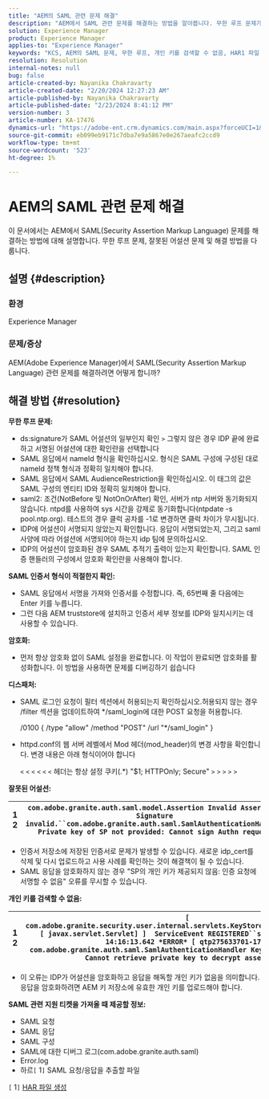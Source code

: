 ```yaml
---
title: "AEM의 SAML 관련 문제 해결"
description: "AEM에서 SAML 관련 문제를 해결하는 방법을 알아봅니다. 무한 루프 문제가 있는지, 그리고 SAML 인증서가 적절한 포맷인지 확인하십시오."
solution: Experience Manager
product: Experience Manager
applies-to: "Experience Manager"
keywords: "KCS, AEM의 SAML 문제, 무한 루프, 개인 키를 검색할 수 없음, HAR1 파일, SAML 요청, SAML에 대한 DEBUG 로그, com.adobe.granite.auth.saml, experience manager"
resolution: Resolution
internal-notes: null
bug: false
article-created-by: Nayanika Chakravarty
article-created-date: "2/20/2024 12:27:23 AM"
article-published-by: Nayanika Chakravarty
article-published-date: "2/23/2024 8:41:12 PM"
version-number: 3
article-number: KA-17476
dynamics-url: "https://adobe-ent.crm.dynamics.com/main.aspx?forceUCI=1&pagetype=entityrecord&etn=knowledgearticle&id=c34ad2cd-86cf-ee11-9079-6045bd006239"
source-git-commit: eb099eb9171c7dba7e9a5867e0e267aeafc2ccd9
workflow-type: tm+mt
source-wordcount: '523'
ht-degree: 1%

---
```


# AEM의 SAML 관련 문제 해결


이 문서에서는 AEM에서 SAML(Security Assertion Markup Language) 문제를 해결하는 방법에 대해 설명합니다. 무한 루프 문제, 잘못된 어설션 문제 및 해결 방법을 다룹니다.

## 설명 {#description}


### <b>환경</b>

Experience Manager



### <b>문제/증상</b>

AEM(Adobe Experience Manager)에서 SAML(Security Assertion Markup Language) 관련 문제를 해결하려면 어떻게 합니까?


## 해결 방법 {#resolution}


<b>무한 루프 문제:</b>

- ds:signature가 SAML 어설션의 일부인지 확인 `>`  그렇지 않은 경우 IDP 끝에 완료하고 서명된 어설션에 대한 확인란을 선택합니다
- SAML 응답에서 nameId 형식을 확인하십시오. 형식은 SAML 구성에 구성된 대로 nameId 정책 형식과 정확히 일치해야 합니다.
- SAML 응답에서 SAML AudienceRestriction을 확인하십시오. 이 태그의 값은 SAML 구성의 엔티티 ID와 정확히 일치해야 합니다.
- saml2: 조건(NotBefore 및 NotOnOrAfter) 확인, 서버가 ntp 서버와 동기화되지 않습니다. ntpd를 사용하여 sys 시간을 강제로 동기화합니다(ntpdate -s pool.ntp.org). 테스트의 경우 클럭 공차를 -1로 변경하면 클럭 차이가 무시됩니다.
- IDP에 어설션이 서명되지 않았는지 확인합니다. 응답이 서명되었는지, 그리고 saml 사양에 따라 어설션에 서명되어야 하는지 idp 팀에 문의하십시오.
- IDP의 어설션이 암호화된 경우 SAML 추적기 출력이 있는지 확인합니다. SAML 인증 핸들러의 구성에서 암호화 확인란을 사용해야 합니다.


<b>SAML 인증서 형식이 적절한지 확인:</b>

- SAML 응답에서 서명을 가져와 인증서를 수정합니다. 즉, 65번째 줄 다음에는 Enter 키를 누릅니다.
- 그런 다음 AEM truststore에 설치하고 인증서 세부 정보를 IDP와 일치시키는 데 사용할 수 있습니다.


<b>암호화:</b>

- 먼저 항상 암호화 없이 SAML 설정을 완료합니다. 이 작업이 완료되면 암호화를 활성화합니다. 이 방법을 사용하면 문제를 디버깅하기 쉽습니다


<b>디스패처:</b>

- SAML 로그인 요청이 필터 섹션에서 허용되는지 확인하십시오.허용되지 않는 경우 /filter 섹션을 업데이트하여 \*/saml_login에 대한 POST 요청을 허용합니다.



  /0100 { /type &quot;allow&quot; /method &quot;POST&quot; /url &quot;\*/saml_login&quot; }


- httpd.conf의 웹 서버 레벨에서 Mod 헤더(mod_header)의 변경 사항을 확인합니다. 변경 내용은 아래 형식이어야 합니다

  `<` `<` `<` `<` `<` `<`  헤더는 항상 설정 쿠키(.\*) &quot;$1; HTTPOnly; Secure&quot; `>` `>` `>` `>` `>`


<b>잘못된 어설션:</b>


| 1<br>  2 | `com.adobe.granite.auth.saml.model.Assertion Invalid Assertion: Signature invalid.``com.adobe.granite.auth.saml.SamlAuthenticationHandler Private key of SP not provided: Cannot sign Authn request` |
| --- | --- |


- 인증서 저장소에 저장된 인증서로 문제가 발생할 수 있습니다. 새로운 idp_cert를 삭제 및 다시 업로드하고 사용 사례를 확인하는 것이 해결책이 될 수 있습니다.
- SAML 응답을 암호화하지 않는 경우 &quot;SP의 개인 키가 제공되지 않음: 인증 요청에 서명할 수 없음&quot; 오류를 무시할 수 있습니다.


<b>개인 키를 검색할 수 없음:</b>


| 1<br>  2 | `[ com.adobe.granite.security.user.internal.servlets.KeyStoreManagingServlet,1121, [ javax.servlet.Servlet] ]  ServiceEvent REGISTERED``saml.log:27.01.2019 14:16:13.642 *ERROR* [ qtp275633701-179]  com.adobe.granite.auth.saml.SamlAuthenticationHandler KeyStore uninitialized. Cannot retrieve private key to decrypt assertions.` |
| --- | --- |


- 이 오류는 IDP가 어설션을 암호화하고 응답을 해독할 개인 키가 없음을 의미합니다. 응답을 암호화하려면 AEM 키 저장소에 유효한 개인 키를 업로드해야 합니다.


<b>SAML 관련 지원 티켓을 가져올 때 제공할 정보:</b>

- SAML 요청
- SAML 응답
- SAML 구성
- SAML에 대한 디버그 로그(com.adobe.granite.auth.saml)
- Error.log
- 하르`[` 1`]`  SAML 요청/응답을 추출할 파일


`[` 1`]`  [HAR 파일 생성](https://help.tenderapp.com/kb/troubleshooting-your-tender-site/generating-an-har-file)
